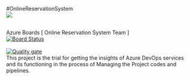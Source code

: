 
#OnlineReservationSystem
<br>
<img src="https://dev.azure.com/vishal191942/OnlineReservationSystem/_apis/build/status/OnlineReservationSystem-ASP.NET-CI?branchName=master">
<br>
<br>

Azure Boards [ Online Reservation System Team ]
<br>
[![Board Status](https://dev.azure.com/vishal191942/2f5bcb31-5dc0-4452-9f2c-1393571e178c/c120e76e-f7be-4ca7-864e-820643bef035/_apis/work/boardbadge/e5691957-4f49-4b2a-b29a-d7beb9f467d2?columnOptions=1)](https://dev.azure.com/vishal191942/2f5bcb31-5dc0-4452-9f2c-1393571e178c/_boards/board/t/c120e76e-f7be-4ca7-864e-820643bef035/Microsoft.RequirementCategory/)
<br>
<br>
[![Quality gate](http://newvmdocker1.eastus.cloudapp.azure.com:9000/api/project_badges/quality_gate?project=OnlineReservationSystem_OnlineReservationSys_AYC8UPw67DixGpK4i04V&token=1fcd535f7341ff61ea388cb0698ab6a4afff3297)](http://newvmdocker1.eastus.cloudapp.azure.com:9000/dashboard?id=OnlineReservationSystem_OnlineReservationSys_AYC8UPw67DixGpK4i04V)<br>
This project is the trial for getting the insights of Azure DevOps services and its functioning in the process of Managing the Project codes and pipelines.